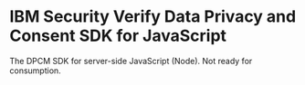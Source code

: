 # IBM Security Verify Data Privacy and Consent SDK for JavaScript

The DPCM SDK for server-side JavaScript (Node). Not ready for consumption.